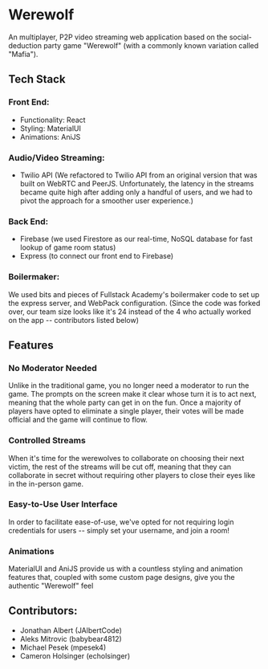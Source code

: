 # Werewolf
An multiplayer, P2P video streaming web application based on the social-deduction party game "Werewolf" (with a commonly known variation called "Mafia"). 

## Tech Stack
### Front End:
- Functionality: React
- Styling: MaterialUI
- Animations: AniJS
### Audio/Video Streaming:
- Twilio API
(We refactored to Twilio API from an original version that was built on WebRTC and PeerJS. Unfortunately, the latency in the streams became quite high after adding only a handful of users, and we had to pivot the approach for a smoother user experience.)
### Back End:
- Firebase (we used Firestore as our real-time, NoSQL database for fast lookup of game room status)
- Express (to connect our front end to Firebase)
### Boilermaker:
We used bits and pieces of Fullstack Academy's boilermaker code to set up the express server, and WebPack configuration.
(Since the code was forked over, our team size looks like it's 24 instead of the 4 who actually worked on the app -- contributors listed below)

## Features
### No Moderator Needed
Unlike in the traditional game, you no longer need a moderator to run the game. The prompts on the screen make it clear whose turn it is to act next, meaning that the whole party can get in on the fun. Once a majority of players have opted to eliminate a single player, their votes will be made official and the game will continue to flow.

### Controlled Streams
When it's time for the werewolves to collaborate on choosing their next victim, the rest of the streams will be cut off, meaning that they can collaborate in secret without requiring other players to close their eyes like in the in-person game. 

### Easy-to-Use User Interface
In order to facilitate ease-of-use, we've opted for not requiring login credentials for users -- simply set your username, and join a room!

### Animations
MaterialUI and AniJS provide us with a countless styling and animation features that, coupled with some custom page designs, give you the authentic "Werewolf" feel

## Contributors:
- Jonathan Albert (JAlbertCode)
- Aleks Mitrovic (babybear4812)
- Michael Pesek (mpesek4)
- Cameron Holsinger (echolsinger)
